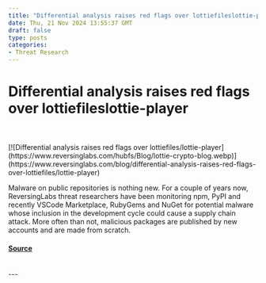 ```yaml
---
title: "Differential analysis raises red flags over lottiefileslottie-player"
date: Thu, 21 Nov 2024 13:55:37 GMT
draft: false
type: posts
categories: 
- Threat Research
---
```

# Differential analysis raises red flags over lottiefileslottie-player

<br/>

<br/>
[![Differential analysis raises red flags over lottiefiles/lottie-player](https://www.reversinglabs.com/hubfs/Blog/lottie-crypto-blog.webp)](https://www.reversinglabs.com/blog/differential-analysis-raises-red-flags-over-lottiefiles/lottie-player)

Malware on public repositories is nothing new. For a couple of years now, ReversingLabs threat researchers have been monitoring npm, PyPI and recently VSCode Marketplace, RubyGems and NuGet for potential malware whose inclusion in the development cycle could cause a supply chain attack. More often than not, malicious packages are published by new accounts and are made from scratch.

#### [Source](https://www.reversinglabs.com/blog/differential-analysis-raises-red-flags-over-lottiefiles/lottie-player)

<br/>
---
